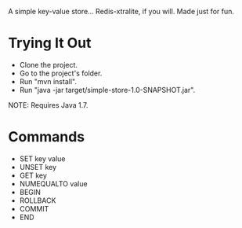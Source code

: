 A simple key-value store... Redis-xtralite, if you will.
Made just for fun.

# Trying It Out
- Clone the project.
- Go to the project's folder.
- Run "mvn install".
- Run "java -jar target/simple-store-1.0-SNAPSHOT.jar".

NOTE: Requires Java 1.7.

# Commands
- SET key value
- UNSET key
- GET key
- NUMEQUALTO value
- BEGIN
- ROLLBACK
- COMMIT
- END



